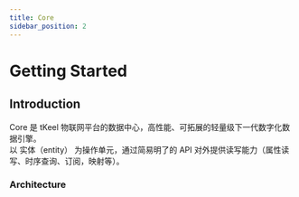 ```yaml
---
title: Core
sidebar_position: 2
---
```

# Getting Started
## Introduction
Core 是 tKeel 物联网平台的数据中心，高性能、可拓展的轻量级下一代数字化数据引擎。  
以 实体（entity） 为操作单元，通过简易明了的 API 对外提供读写能力（属性读写、时序查询、订阅，映射等）。
### Architecture

